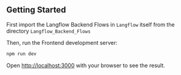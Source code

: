 
## Getting Started

First import the Langflow Backend Flows in `Langflow` itself from the directory `Langflow_Backend_Flows` 


Then, run the Frontend development server:

```bash
npm run dev
```

Open [http://localhost:3000](http://localhost:3000) with your browser to see the result.

